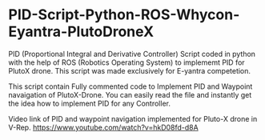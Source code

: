 # PID-Script-Python-ROS-Whycon-Eyantra-PlutoDroneX
PID (Proportional Integral and Derivative Controller) Script coded in python with the help of ROS (Robotics Operating System) to implememt PID for PlutoX drone. This script was made exclusively for E-yantra competetion.

This script contain Fully commented code to Implement PID and Waypoint navaigation of PlutoX-Drone.
You can easily read the file and instantly get the idea how to implement PID for any Controller.

Video link of PID and waypoint navigation implemented for Pluto-X drone in V-Rep.
https://www.youtube.com/watch?v=hkD08fd-d8A
